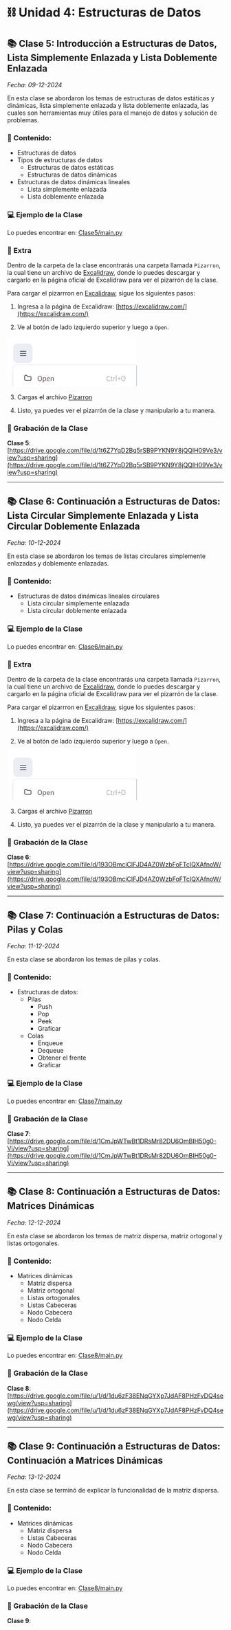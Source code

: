 # ⛓️ Unidad 4: Estructuras de Datos

## 📚 Clase 5: Introducción a Estructuras de Datos, Lista Simplemente Enlazada y Lista Doblemente Enlazada

_Fecha: 09-12-2024_

En esta clase se abordaron los temas de estructuras de datos estáticas y dinámicas, lista simplemente enlazada y lista doblemente enlazada, las cuales son herramientas muy útiles para el manejo de datos y solución de problemas.

### 📖 Contenido:

- Estructuras de datos
- Tipos de estructuras de datos
    - Estructuras de datos estáticas
    - Estructuras de datos dinámicas
- Estructuras de datos dinámicas lineales
    - Lista simplemente enlazada
    - Lista doblemente enlazada

### 💻 Ejemplo de la Clase

Lo puedes encontrar en:  [Clase5/main.py](./Clase5/main.py)

### 🚀 Extra

Dentro de la carpeta de la clase encontrarás una carpeta llamada `Pizarron`, la cual tiene un archivo de [Excalidraw](https://excalidraw.com/), donde lo puedes descargar y cargarlo en la página oficial de Excalidraw para ver el pizarrón de la clase.

Para cargar el pizarrron en [Excalidraw](https://excalidraw.com/), sigue los siguientes pasos:

1. Ingresa a la página de Excalidraw: [https://excalidraw.com/](https://excalidraw.com/)

2. Ve al botón de lado izquierdo superior y luego a `Open`.

![Open](./images/img1.png)

3. Cargas el archivo [Pizarron](./Clase5/Pizarron/Pizarron.excalidraw)

4. Listo, ya puedes ver el pizarrón de la clase y manipularlo a tu manera.

### 🎥 Grabación de la Clase

**Clase 5**: [https://drive.google.com/file/d/1t6Z7YqD2Bq5rSB9PYKN9Y8jQQlH09Ve3/view?usp=sharing](https://drive.google.com/file/d/1t6Z7YqD2Bq5rSB9PYKN9Y8jQQlH09Ve3/view?usp=sharing)

---

## 📚 Clase 6: Continuación a Estructuras de Datos: Lista Circular Simplemente Enlazada y Lista Circular Doblemente Enlazada

_Fecha: 10-12-2024_

En esta clase se abordaron los temas de listas circulares simplemente enlazadas y doblemente enlazadas.

### 📖 Contenido:

- Estructuras de datos dinámicas lineales circulares
    - Lista circular simplemente enlazada
    - Lista circular doblemente enlazada

### 💻 Ejemplo de la Clase

Lo puedes encontrar en:  [Clase6/main.py](./Clase6/main.py)

### 🚀 Extra

Dentro de la carpeta de la clase encontrarás una carpeta llamada `Pizarron`, la cual tiene un archivo de [Excalidraw](https://excalidraw.com/), donde lo puedes descargar y cargarlo en la página oficial de Excalidraw para ver el pizarrón de la clase.

Para cargar el pizarrron en [Excalidraw](https://excalidraw.com/), sigue los siguientes pasos:

1. Ingresa a la página de Excalidraw: [https://excalidraw.com/](https://excalidraw.com/)

2. Ve al botón de lado izquierdo superior y luego a `Open`.

![Open](./images/img1.png)

3. Cargas el archivo [Pizarron](./Clase6/Pizarron/Pizarron.excalidraw)

4. Listo, ya puedes ver el pizarrón de la clase y manipularlo a tu manera.

### 🎥 Grabación de la Clase

**Clase 6**: [https://drive.google.com/file/d/193OBmciCIFJD4AZ0WzbFoFTcIQXAfnoW/view?usp=sharing](https://drive.google.com/file/d/193OBmciCIFJD4AZ0WzbFoFTcIQXAfnoW/view?usp=sharing)

---

## 📚 Clase 7: Continuación a Estructuras de Datos: Pilas y Colas

_Fecha: 11-12-2024_

En esta clase se abordaron los temas de pilas y colas.

### 📖 Contenido:

- Estructuras de datos:
    - Pilas
        - Push
        - Pop
        - Peek
        - Graficar
    - Colas
        - Enqueue
        - Dequeue
        - Obtener el frente
        - Graficar

### 💻 Ejemplo de la Clase

Lo puedes encontrar en:  [Clase7/main.py](./Clase7/main.py)

### 🎥 Grabación de la Clase

**Clase 7**: [https://drive.google.com/file/d/1CmJpWTwBt1DRsMr82DU6OmBIH50g0-Vi/view?usp=sharing](https://drive.google.com/file/d/1CmJpWTwBt1DRsMr82DU6OmBIH50g0-Vi/view?usp=sharing)

---

## 📚 Clase 8: Continuación a Estructuras de Datos: Matrices Dinámicas

_Fecha: 12-12-2024_

En esta clase se abordaron los temas de matriz dispersa, matriz ortogonal y listas ortogonales.

### 📖 Contenido:

- Matrices dinámicas
    - Matriz dispersa
    - Matriz ortogonal
    - Listas ortogonales
    - Listas Cabeceras
    - Nodo Cabecera
    - Nodo Celda

### 💻 Ejemplo de la Clase

Lo puedes encontrar en:  [Clase8/main.py](./Clase8/main.py)

### 🎥 Grabación de la Clase

**Clase 8**: [https://drive.google.com/file/u/1/d/1du6zF38ENqGYXp7JdAF8PHzFvDQ4sewg/view?usp=sharing](https://drive.google.com/file/u/1/d/1du6zF38ENqGYXp7JdAF8PHzFvDQ4sewg/view?usp=sharing)

---

## 📚 Clase 9: Continuación a Estructuras de Datos: Continuación a Matrices Dinámicas

_Fecha: 13-12-2024_

En esta clase se terminó de explicar la funcionalidad de la matriz dispersa.

### 📖 Contenido:

- Matrices dinámicas
    - Matriz dispersa
    - Listas Cabeceras
    - Nodo Cabecera
    - Nodo Celda

### 💻 Ejemplo de la Clase

Lo puedes encontrar en:  [Clase8/main.py](./Clase8/main.py)

### 🎥 Grabación de la Clase

**Clase 9**: []()
